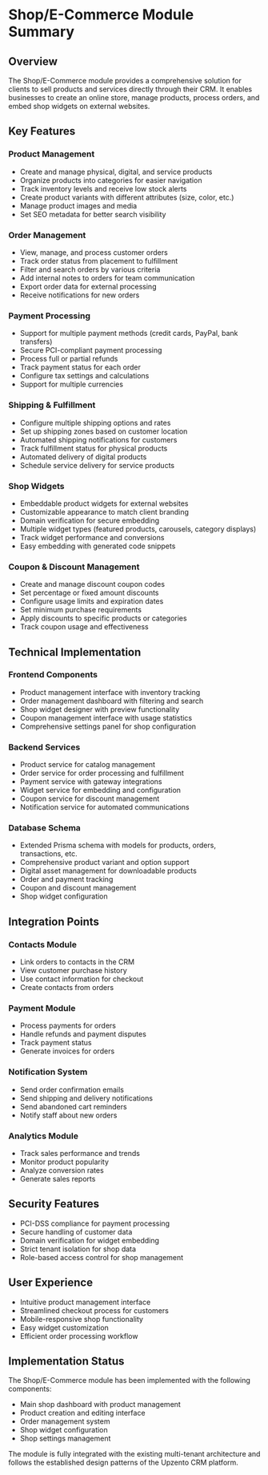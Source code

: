# Shop/E-Commerce Module Summary

## Overview

The Shop/E-Commerce module provides a comprehensive solution for clients to sell products and services directly through their CRM. It enables businesses to create an online store, manage products, process orders, and embed shop widgets on external websites.

## Key Features

### Product Management
- Create and manage physical, digital, and service products
- Organize products into categories for easier navigation
- Track inventory levels and receive low stock alerts
- Create product variants with different attributes (size, color, etc.)
- Manage product images and media
- Set SEO metadata for better search visibility

### Order Management
- View, manage, and process customer orders
- Track order status from placement to fulfillment
- Filter and search orders by various criteria
- Add internal notes to orders for team communication
- Export order data for external processing
- Receive notifications for new orders

### Payment Processing
- Support for multiple payment methods (credit cards, PayPal, bank transfers)
- Secure PCI-compliant payment processing
- Process full or partial refunds
- Track payment status for each order
- Configure tax settings and calculations
- Support for multiple currencies

### Shipping & Fulfillment
- Configure multiple shipping options and rates
- Set up shipping zones based on customer location
- Automated shipping notifications for customers
- Track fulfillment status for physical products
- Automated delivery of digital products
- Schedule service delivery for service products

### Shop Widgets
- Embeddable product widgets for external websites
- Customizable appearance to match client branding
- Domain verification for secure embedding
- Multiple widget types (featured products, carousels, category displays)
- Track widget performance and conversions
- Easy embedding with generated code snippets

### Coupon & Discount Management
- Create and manage discount coupon codes
- Set percentage or fixed amount discounts
- Configure usage limits and expiration dates
- Set minimum purchase requirements
- Apply discounts to specific products or categories
- Track coupon usage and effectiveness

## Technical Implementation

### Frontend Components
- Product management interface with inventory tracking
- Order management dashboard with filtering and search
- Shop widget designer with preview functionality
- Coupon management interface with usage statistics
- Comprehensive settings panel for shop configuration

### Backend Services
- Product service for catalog management
- Order service for order processing and fulfillment
- Payment service with gateway integrations
- Widget service for embedding and configuration
- Coupon service for discount management
- Notification service for automated communications

### Database Schema
- Extended Prisma schema with models for products, orders, transactions, etc.
- Comprehensive product variant and option support
- Digital asset management for downloadable products
- Order and payment tracking
- Coupon and discount management
- Shop widget configuration

## Integration Points

### Contacts Module
- Link orders to contacts in the CRM
- View customer purchase history
- Use contact information for checkout
- Create contacts from orders

### Payment Module
- Process payments for orders
- Handle refunds and payment disputes
- Track payment status
- Generate invoices for orders

### Notification System
- Send order confirmation emails
- Send shipping and delivery notifications
- Send abandoned cart reminders
- Notify staff about new orders

### Analytics Module
- Track sales performance and trends
- Monitor product popularity
- Analyze conversion rates
- Generate sales reports

## Security Features

- PCI-DSS compliance for payment processing
- Secure handling of customer data
- Domain verification for widget embedding
- Strict tenant isolation for shop data
- Role-based access control for shop management

## User Experience

- Intuitive product management interface
- Streamlined checkout process for customers
- Mobile-responsive shop functionality
- Easy widget customization
- Efficient order processing workflow

## Implementation Status

The Shop/E-Commerce module has been implemented with the following components:

- Main shop dashboard with product management
- Product creation and editing interface
- Order management system
- Shop widget configuration
- Shop settings management

The module is fully integrated with the existing multi-tenant architecture and follows the established design patterns of the Upzento CRM platform. 